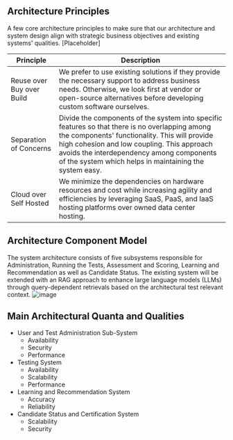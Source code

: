 ## Architecture Principles
A few core architecture principles to make sure that our architecture and system design align with strategic business objectives and existing systems' qualities.  [Placeholder]

| Principle              | Description                    |
| ---------------------- | ------------------------------ |
| Reuse over Buy over Build | We prefer to use existing solutions if they provide the necessary support to address business needs. Otherwise, we look first at vendor or open-source alternatives before developing custom software ourselves. 
| Separation of Concerns | Divide the components of the system into specific features so that there is no overlapping among the components' functionality. This will provide high cohesion and low coupling. This approach avoids the interdependency among components of the system which helps in maintaining the system easy.
| Cloud over Self Hosted | We minimize the dependencies on hardware resources and cost while increasing agility and efficiencies by leveraging SaaS, PaaS, and IaaS hosting platforms over owned data center hosting.

## Architecture Component Model
The system architecture consists of five subsystems responsible for Administration, Running the Tests, Assessment and Scoring, Learning and Recommendation as well as Candidate Status.  The existing system will be extended with an RAG approach to enhance large language models (LLMs) through query-dependent retrievals based on the architectural test relevant context.
![image](https://github.com/user-attachments/assets/59e12ebc-49d7-4aec-9a81-6eb5c39c8e4d)

## Main Architectural Quanta and Qualities
- User and Test Administration Sub-System
  - Availability
  - Security
  - Performance
- Testing System
  - Availability
  - Scalability
  - Performance
- Learning and Recommendation System
  - Accuracy
  - Reliability
- Candidate Status and Certification System
  - Scalability
  - Security
